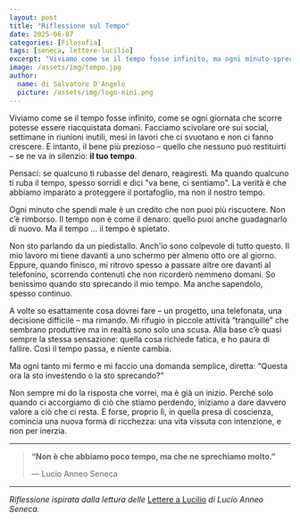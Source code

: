 ```yaml
---
layout: post
title: "Riflessione sul Tempo"
date: 2025-06-07
categories: [Filosofia]
tags: [seneca, lettere-lucilio]
excerpt: "Viviamo come se il tempo fosse infinito, ma ogni minuto sprecato è un bene che non torna più. Una riflessione ispirata a Seneca su come investire consapevolmente la nostra risorsa più preziosa: il tempo."
image: /assets/img/tempo.jpg
author:
  name: di Salvatore D'Angelo
  picture: /assets/img/logo-mini.png
---
```


Viviamo come se il tempo fosse infinito, come se ogni giornata che scorre potesse essere riacquistata domani. Facciamo scivolare ore sui social, settimane in riunioni inutili, mesi in lavori che ci svuotano e non ci fanno crescere. E intanto, il bene più prezioso – quello che nessuno può restituirti – se ne va in silenzio: **il tuo tempo**.

Pensaci: se qualcuno ti rubasse del denaro, reagiresti. Ma quando qualcuno ti ruba il tempo, spesso sorridi e dici "va bene, ci sentiamo". La verità è che abbiamo imparato a proteggere il portafoglio, ma non il nostro tempo.

Ogni minuto che spendi male è un credito che non puoi più riscuotere. Non c’è rimborso. Il tempo non è come il denaro: quello puoi anche guadagnarlo di nuovo. Ma il tempo ... il tempo è spietato.

Non sto parlando da un piedistallo. Anch’io sono colpevole di tutto questo.
Il mio lavoro mi tiene davanti a uno schermo per almeno otto ore al giorno. Eppure, quando finisco, mi ritrovo spesso a passare altre ore davanti al telefonino, scorrendo contenuti che non ricorderò nemmeno domani.
So benissimo quando sto sprecando il mio tempo. Ma anche sapendolo, spesso continuo.

A volte so esattamente cosa dovrei fare – un progetto, una telefonata, una decisione difficile – ma rimando. Mi rifugio in piccole attività “tranquille” che sembrano produttive ma in realtà sono solo una scusa. Alla base c’è quasi sempre la stessa sensazione: quella cosa richiede fatica, e ho paura di fallire. Così il tempo passa, e niente cambia.

Ma ogni tanto mi fermo e mi faccio una domanda semplice, diretta: “Questa ora la sto investendo o la sto sprecando?”

Non sempre mi do la risposta che vorrei, ma è già un inizio. Perché solo quando ci accorgiamo di ciò che stiamo perdendo, iniziamo a dare davvero valore a ciò che ci resta.
E forse, proprio lì, in quella presa di coscienza, comincia una nuova forma di ricchezza: una vita vissuta con intenzione, e non per inerzia.

---

> **“Non è che abbiamo poco tempo, ma che ne sprechiamo molto.”**
>
> — Lucio Anneo Seneca

---

*Riflessione ispirata dalla lettura delle* [Lettere a Lucilio](https://www.amazon.it/Lettere-Lucilio-Lucio-Anneo-Seneca/dp/886311532X/) *di Lucio Anneo Seneca.*
